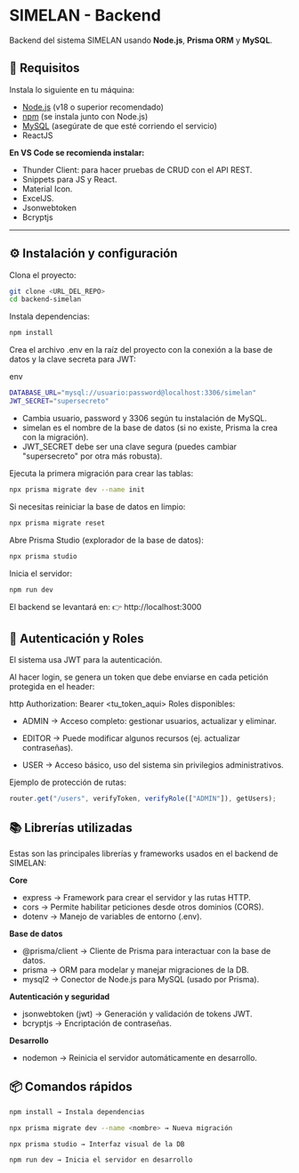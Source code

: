 # SIMELAN - Backend

Backend del sistema SIMELAN usando **Node.js**, **Prisma ORM** y **MySQL**.

## 🔧 Requisitos

Instala lo siguiente en tu máquina:

- [Node.js](https://nodejs.org/) (v18 o superior recomendado)
- [npm](https://www.npmjs.com/) (se instala junto con Node.js)
- [MySQL](https://dev.mysql.com/downloads/) (asegúrate de que esté corriendo el servicio)
- ReactJS

**En VS Code se recomienda instalar:**
- Thunder Client: para hacer pruebas de CRUD con el API REST.
- Snippets para JS y React.
- Material Icon.
- ExcelJS.
- Jsonwebtoken
- Bcryptjs

---

## ⚙️ Instalación y configuración

Clona el proyecto:

```bash
git clone <URL_DEL_REPO>
cd backend-simelan
```
Instala dependencias:

```bash
npm install
```
Crea el archivo .env en la raíz del proyecto con la conexión a la base de datos y la clave secreta para JWT:

env
```bash
DATABASE_URL="mysql://usuario:password@localhost:3306/simelan"
JWT_SECRET="supersecreto"
```
- Cambia usuario, password y 3306 según tu instalación de MySQL.
- simelan es el nombre de la base de datos (si no existe, Prisma la crea con la migración).
- JWT_SECRET debe ser una clave segura (puedes cambiar "supersecreto" por otra más robusta).

Ejecuta la primera migración para crear las tablas:

```bash
npx prisma migrate dev --name init
```
Si necesitas reiniciar la base de datos en limpio:

```bash
npx prisma migrate reset
```
Abre Prisma Studio (explorador de la base de datos):

```bash
npx prisma studio
```
Inicia el servidor:

```bash
npm run dev
```
El backend se levantará en:
👉 http://localhost:3000

## 🔐 Autenticación y Roles
El sistema usa JWT para la autenticación.

Al hacer login, se genera un token que debe enviarse en cada petición protegida en el header:

http
Authorization: Bearer <tu_token_aqui>
Roles disponibles:
- ADMIN → Acceso completo: gestionar usuarios, actualizar y eliminar.

- EDITOR → Puede modificar algunos recursos (ej. actualizar contraseñas).

- USER → Acceso básico, uso del sistema sin privilegios administrativos.

Ejemplo de protección de rutas:

```js
router.get("/users", verifyToken, verifyRole(["ADMIN"]), getUsers);
```
## 📚 Librerías utilizadas
Estas son las principales librerías y frameworks usados en el backend de SIMELAN:

**Core**
- express → Framework para crear el servidor y las rutas HTTP.
- cors → Permite habilitar peticiones desde otros dominios (CORS).
- dotenv → Manejo de variables de entorno (.env).

**Base de datos**
- @prisma/client → Cliente de Prisma para interactuar con la base de datos.
- prisma → ORM para modelar y manejar migraciones de la DB.
- mysql2 → Conector de Node.js para MySQL (usado por Prisma).

**Autenticación y seguridad**
- jsonwebtoken (jwt) → Generación y validación de tokens JWT.
- bcryptjs → Encriptación de contraseñas.

**Desarrollo**
- nodemon → Reinicia el servidor automáticamente en desarrollo.

## 📦 Comandos rápidos
```bash
npm install → Instala dependencias

npx prisma migrate dev --name <nombre> → Nueva migración

npx prisma studio → Interfaz visual de la DB

npm run dev → Inicia el servidor en desarrollo
```
